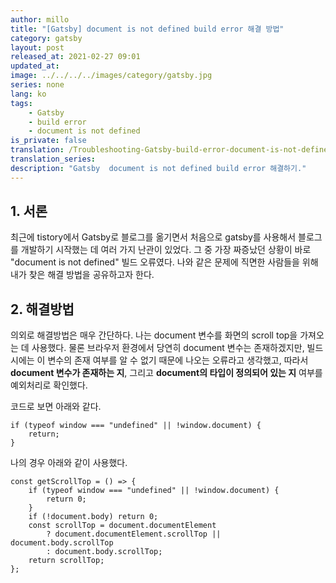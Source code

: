 ```yaml
---
author: millo
title: "[Gatsby] document is not defined build error 해결 방법"
category: gatsby
layout: post
released_at: 2021-02-27 09:01
updated_at:
image: ../../../../images/category/gatsby.jpg
series: none
lang: ko
tags:
    - Gatsby
    - build error
    - document is not defined
is_private: false
translation: /Troubleshooting-Gatsby-build-error-document-is-not-defined
translation_series:
description: "Gatsby  document is not defined build error 해결하기."
---
```


## 1. 서론

최근에 tistory에서 Gatsby로 블로그를 옮기면서 처음으로 gatsby를 사용해서 블로그를 개발하기 시작했는 데 여러 가지 난관이 있었다. 그 중 가장 짜증났던 상황이 바로 "document is not defined" 빌드 오류였다. 나와 같은 문제에 직면한 사람들을 위해 내가 찾은 해결 방법을 공유하고자 한다.

## 2. 해결방법

의외로 해결방법은 매우 간단하다. 나는 document 변수를 화면의 scroll top을 가져오는 데 사용했다. 물론 브라우저 환경에서 당연히 document 변수는 존재하겠지만, 빌드 시에는 이 변수의 존재 여부를 알 수 없기 때문에 나오는 오류라고 생각했고, 따라서 **document 변수가 존재하는 지**, 그리고 **document의 타입이 정의되어 있는 지** 여부를 예외처리로 확인했다.

코드로 보면 아래와 같다.

```tsx
if (typeof window === "undefined" || !window.document) {
    return;
}
```

나의 경우 아래와 같이 사용했다.

```tsx
const getScrollTop = () => {
    if (typeof window === "undefined" || !window.document) {
        return 0;
    }
    if (!document.body) return 0;
    const scrollTop = document.documentElement
        ? document.documentElement.scrollTop || document.body.scrollTop
        : document.body.scrollTop;
    return scrollTop;
};
```
